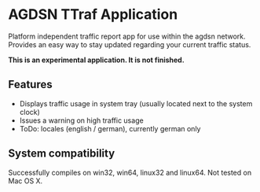 AGDSN TTraf Application
===========

Platform independent traffic report app for use within the agdsn network.
Provides an easy way to stay updated regarding your current traffic status.

__This is an experimental application. It is not finished.__

Features
------------
- Displays traffic usage in system tray (usually located next to the system clock)
- Issues a warning on high traffic usage
- ToDo: locales (english / german), currently german only

System compatibility
------------
Successfully compiles on win32, win64, linux32 and linux64.
Not tested on Mac OS X.
